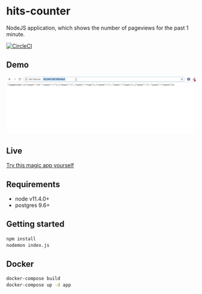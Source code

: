 # hits-counter

NodeJS application, which shows the number of pageviews for the past 1 minute.

[![CircleCI](https://circleci.com/gh/amaksimov/hits-counter.svg?style=svg)](https://circleci.com/gh/amaksimov/hits-counter)

## Demo

![Demo](docs/demo.gif)

## Live

[Try this magic app yourself](http://35.244.129.156)

## Requirements

- node v11.4.0+
- postgres 9.6+

## Getting started

```bash
npm install
nodemon index.js
```

## Docker

```bash
docker-compose build
docker-compose up -d app
```
